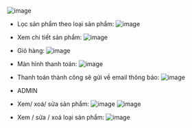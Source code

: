 ![image](https://github.com/user-attachments/assets/6d3a89c5-0f32-444d-a342-1a9e77834465)
-	Lọc sản phẩm theo loại sản phẩm:
 ![image](https://github.com/user-attachments/assets/e2c1c634-b2e9-4f23-912d-9ea10ca17719)

-	Xem chi tiết sản phẩm:
 ![image](https://github.com/user-attachments/assets/b173d7b5-d8a3-4b81-bb6f-feed3b1e7447)

-	Giỏ hàng:
 ![image](https://github.com/user-attachments/assets/d3b22a87-8578-46d6-9da1-cbf523b5005d)

-	Màn hình thanh toán:
 ![image](https://github.com/user-attachments/assets/1e9ee4ae-a282-447a-a02e-43a615650ab5)

-	Thanh toán thành công sẽ gửi về email thông báo:
 ![image](https://github.com/user-attachments/assets/d36ae0bd-f8cc-4304-b495-2e69186d3df3)

-	ADMIN
-	Xem/ xoá/ sửa sản phẩm:
 ![image](https://github.com/user-attachments/assets/68563640-b7ff-4dc0-a240-586f070a241f)
![image](https://github.com/user-attachments/assets/e35bff75-9bc4-466b-ae13-09963dfc951b)
-	Xem / sửa / xoá loại sản phẩm:
![image](https://github.com/user-attachments/assets/077aebf7-a793-4d39-bb23-0303492f4cf9)

